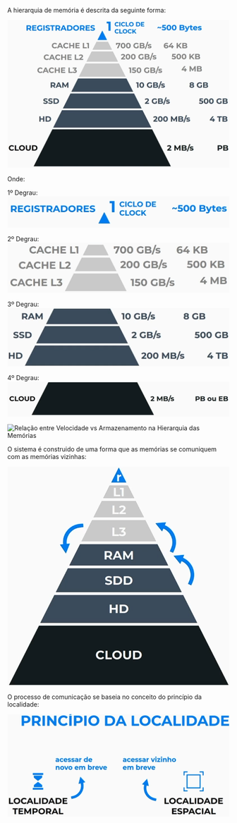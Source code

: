 A hierarquia de memória é descrita da seguinte forma:

![Hierarquia das Memórias](https://raw.githubusercontent.com/Volaxy/Course-Alura-Computacao-Arquitetura-de-computadores-Por-tras-de-como-seu-programa-funciona/master/Images/04/02-HierarquiaDasMemorias.png)

Onde:

1º Degrau: ![Registradores na Hierarquia de Memória](https://raw.githubusercontent.com/Volaxy/Course-Alura-Computacao-Arquitetura-de-computadores-Por-tras-de-como-seu-programa-funciona/master/Images/04/02-RegistradoresHierarquia.png)

2º Degrau: ![Caches na Hierarquia de Memória](https://raw.githubusercontent.com/Volaxy/Course-Alura-Computacao-Arquitetura-de-computadores-Por-tras-de-como-seu-programa-funciona/master/Images/04/02-CacheHierarquia.png)

3º Degrau: ![Memórias Normais na Hierarquia de Memória](https://raw.githubusercontent.com/Volaxy/Course-Alura-Computacao-Arquitetura-de-computadores-Por-tras-de-como-seu-programa-funciona/master/Images/04/02-MemoriasNormaisHierarquia.png)

4º Degrau: ![Cloud na Hierarquia de Memória](https://raw.githubusercontent.com/Volaxy/Course-Alura-Computacao-Arquitetura-de-computadores-Por-tras-de-como-seu-programa-funciona/master/Images/04/02-CloudHierarquia.png)

![Relação entre Velocidade vs Armazenamento na Hierarquia das Memórias](https://raw.githubusercontent.com/Volaxy/Course-Alura-Computacao-Arquitetura-de-computadores-Por-tras-de-como-seu-programa-funciona/master/Images/04/02-RelacaoVelocidadeVsArmazenamentoHierarquiaDasMemórias.png)

O sistema é construido de uma forma que as memórias se comuniquem com as memórias vizinhas:

![Processo de Comunicação na Hierarquia das Memórias](https://raw.githubusercontent.com/Volaxy/Course-Alura-Computacao-Arquitetura-de-computadores-Por-tras-de-como-seu-programa-funciona/master/Images/04/02-ComunicacaoHierarquiaDasMemorias.png)

O processo de comunicação se baseia no conceito do princípio da localidade:

![Princípio da Localidade](https://raw.githubusercontent.com/Volaxy/Course-Alura-Computacao-Arquitetura-de-computadores-Por-tras-de-como-seu-programa-funciona/master/Images/04/02-PrincipioDaLocalidade.png)